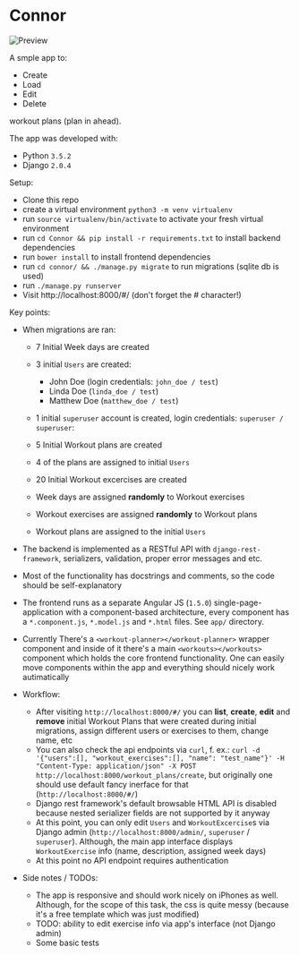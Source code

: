 # Connor

![Preview](https://i.imgur.com/UGj1IT4.png "Preview")

A smple app to:

* Create
* Load
* Edit
* Delete

workout plans (plan in ahead).

The app was developed with:

* Python `3.5.2`
* Django `2.0.4`

Setup:

* Clone this repo
* create a virtual environment `python3 -m venv virtualenv`
* run `source virtualenv/bin/activate` to activate your fresh virtual environment
* run `cd Connor && pip install -r requirements.txt` to install backend dependencies
* run `bower install` to install frontend dependencies
* run `cd connor/ && ./manage.py migrate` to run migrations (sqlite db is used)
* run `./manage.py runserver`
* Visit http://localhost:8000/#/ (don't forget the # character!)

Key points:

* When migrations are ran:

   * 7 Initial Week days are created
   * 3 initial `Users` are created:

      * John Doe (login credentials: `john_doe / test`)
      * Linda Doe (`linda_doe / test`)
      * Matthew Doe (`matthew_doe / test`)
   * 1 initial `superuser` account is created, login credentials: `superuser / superuser`:
   * 5 Initial Workout plans are created
   * 4 of the plans are assigned to initial `Users`
   * 20 Initial Workout excercises are created
   * Week days are assigned **randomly** to Workout exercises
   * Workout exercises are assigned **randomly** to Workout plans
   * Workout plans are assigned to the initial `Users`

* The backend is implemented as a RESTful API with `django-rest-framework`,
 serializers, validation, proper error messages and etc.
* Most of the functionality has docstrings and comments, so the code should
 be self-explanatory
* The frontend runs as a separate Angular JS (`1.5.0`) single-page-application
 with a component-based architecture, every component has a `*.component.js`,
 `*.model.js` and `*.html` files. See `app/` directory.
* Currently There's a `<workout-planner></workout-planner>` wrapper component
 and inside of it there's a main `<workouts></workouts>` component which holds
 the core frontend functionality. One can easily move components within
 the app and everything should nicely work autimatically

* Workflow:

   * After visiting `http://localhost:8000/#/` you can **list**, **create**,
     **edit** and **remove**  initial Workout Plans that were created during
     initial migrations, assign different users or exercises to them, change
     name, etc
   * You can also check the api endpoints via `curl`, f. ex.: `curl -d '{"users":[], "workout_exercises":[], "name": "test_name"}' -H "Content-Type: application/json" -X POST http://localhost:8000/workout_plans/create`, but originally one should use
   default fancy inerface for that (`http://localhost:8000/#/`)
   * Django rest framework's default browsable HTML API is disabled because nested
   serializer fields are not supported by it anyway
   * At this point, you can only edit `Users` and `WorkoutExcercise`s via Django
   admin (`http://localhost:8000/admin/`, `superuser` / `superuser`). Although,
   the main app interface displays `WorkoutExercise` info (name, description, assigned week
   days)
   * At this point no API endpoint requires authentication

* Side notes / TODOs:

   * The app is responsive and should work nicely on iPhones as well. Although,
     for the scope of this task, the css is quite messy (because it's a free template
     which was just modified)
   * TODO: ability to edit exercise info via app's interface (not Django admin)
   * Some basic tests
